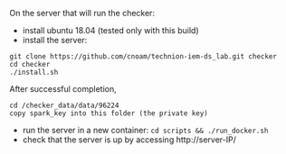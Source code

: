 On the server that will run the checker:
* install ubuntu 18.04 (tested only with this build)
* install the server:
```
git clone https://github.com/cnoam/technion-iem-ds_lab.git checker
cd checker
./install.sh
```

After successful completion, 
```
cd /checker_data/data/96224
copy spark_key into this folder (the private key)
```
* run the server in a new container:
```cd scripts && ./run_docker.sh```
* check that the server is up by accessing http://server-IP/
